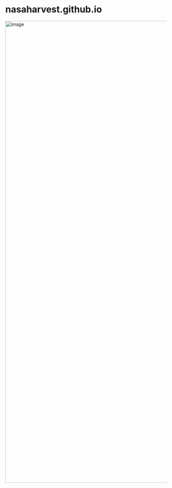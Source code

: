 # nasaharvest.github.io
<img width="1440" alt="image" src="https://user-images.githubusercontent.com/25067660/222624606-bb8b734f-de0d-4e6b-bdf1-6ca01658751a.png">
